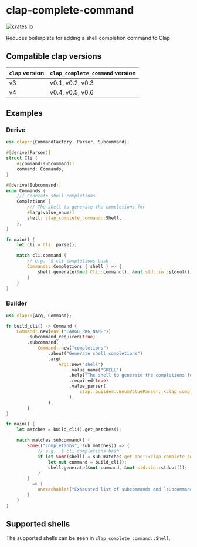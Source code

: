 # clap-complete-command

[![crates.io](https://img.shields.io/crates/v/clap_complete_command)](https://crates.io/crates/clap_complete_command)

Reduces boilerplate for adding a shell completion command to Clap

## Compatible clap versions

| `clap` version | `clap_complete_command` version |
| -------------- | ------------------------------- |
| v3             | v0.1, v0.2, v0.3                |
| v4             | v0.4, v0.5, v0.6                |

## Examples

### Derive

```rust
use clap::{CommandFactory, Parser, Subcommand};

#[derive(Parser)]
struct Cli {
    #[command(subcommand)]
    command: Commands,
}

#[derive(Subcommand)]
enum Commands {
    /// Generate shell completions
    Completions {
        /// The shell to generate the completions for
        #[arg(value_enum)]
        shell: clap_complete_command::Shell,
    },
}

fn main() {
    let cli = Cli::parse();

    match cli.command {
        // e.g. `$ cli completions bash`
        Commands::Completions { shell } => {
            shell.generate(&mut Cli::command(), &mut std::io::stdout());
        }
    }
}
```

### Builder

```rust
use clap::{Arg, Command};

fn build_cli() -> Command {
    Command::new(env!("CARGO_PKG_NAME"))
        .subcommand_required(true)
        .subcommand(
            Command::new("completions")
                .about("Generate shell completions")
                .arg(
                    Arg::new("shell")
                        .value_name("SHELL")
                        .help("The shell to generate the completions for")
                        .required(true)
                        .value_parser(
                            clap::builder::EnumValueParser::<clap_complete_command::Shell>::new(),
                        ),
                ),
        )
}

fn main() {
    let matches = build_cli().get_matches();

    match matches.subcommand() {
        Some(("completions", sub_matches)) => {
            // e.g. `$ cli completions bash`
            if let Some(shell) = sub_matches.get_one::<clap_complete_command::Shell>("shell") {
                let mut command = build_cli();
                shell.generate(&mut command, &mut std::io::stdout());
            }
        }
        _ => {
            unreachable!("Exhausted list of subcommands and `subcommand_required` prevents `None`")
        }
    }
}
```

## Supported shells

The supported shells can be seen in `clap_complete_command::Shell`.
